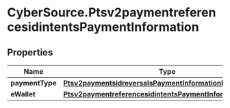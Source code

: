 # CyberSource.Ptsv2paymentreferencesidintentsPaymentInformation

## Properties
Name | Type | Description | Notes
------------ | ------------- | ------------- | -------------
**paymentType** | [**Ptsv2paymentsidreversalsPaymentInformationPaymentType**](Ptsv2paymentsidreversalsPaymentInformationPaymentType.md) |  | [optional] 
**eWallet** | [**Ptsv2paymentreferencesidintentsPaymentInformationEWallet**](Ptsv2paymentreferencesidintentsPaymentInformationEWallet.md) |  | [optional] 


